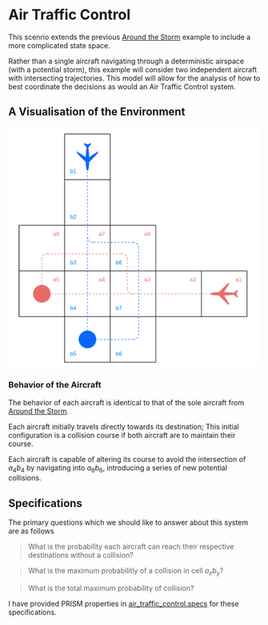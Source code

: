# Air Traffic Control

This scenrio extends the previous [Around the Storm](../around_the_storm/README.md) example to include a more complicated state space.

Rather than a single aircraft navigating through a deterministic airspace (with a potential storm), this example will consider two independent aircraft with intersecting trajectories. This model will allow for the analysis of how to best coordinate the decisions as would an Air Traffic Control system.

## A Visualisation of the Environment
![image](air_traffic_control.png)

### Behavior of the Aircraft

The behavior of each aircraft is identical to that of the sole aircraft from [Around the Storm](../around_the_storm/README.md).

Each aircraft initially travels directly towards its destination; This initial configuration is a collision course if both aircraft are to maintain their course. 

Each aircraft is capable of altering its course to avoid the intersection of $a_4b_4$ by navigating into $a_6b_6$, introducing a series of new potential collisions.

## Specifications
The primary questions which we should like to answer about this system are as follows

> What is the probability each aircraft can reach their respective destinations without a collision?

> What is the maximum probabilitly of a collision in cell $a_xb_y$?

> What is the total maximum probability of collision?

I have provided PRISM properties in [air_traffic_control.specs](./air_traffic_control.specs) for these specifications.

